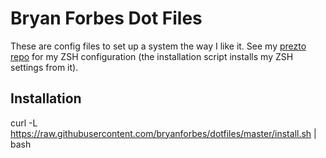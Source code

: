 Bryan Forbes Dot Files
======================

These are config files to set up a system the way I like it. See my [prezto repo](https://github.com/bryanforbes/prezto) for my ZSH configuration (the installation script installs my ZSH settings from it).

Installation
------------

  curl -L https://raw.githubusercontent.com/bryanforbes/dotfiles/master/install.sh | bash
